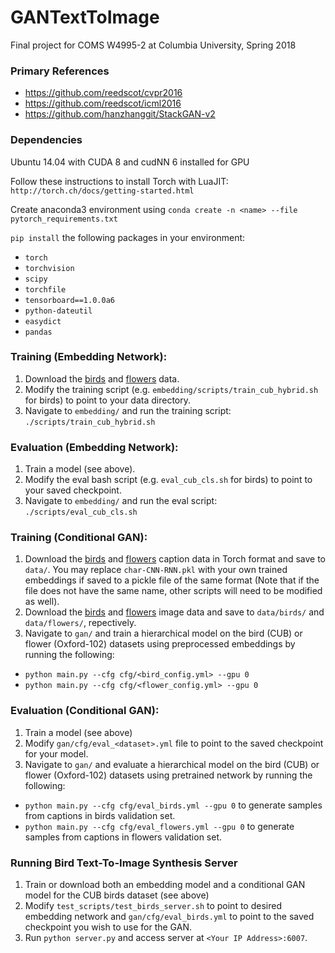 # GANTextToImage
Final project for COMS W4995-2 at Columbia University, Spring 2018

### Primary References
- https://github.com/reedscot/cvpr2016
- https://github.com/reedscot/icml2016
- https://github.com/hanzhanggit/StackGAN-v2

### Dependencies
Ubuntu 14.04 with CUDA 8 and cudNN 6 installed for GPU

Follow these instructions to install Torch with LuaJIT: `http://torch.ch/docs/getting-started.html`

Create anaconda3 environment using `conda create -n <name> --file pytorch_requirements.txt`

`pip install` the following packages in your environment:
- `torch`
- `torchvision`
- `scipy`
- `torchfile`
- `tensorboard==1.0.0a6`
- `python-dateutil`
- `easydict`
- `pandas`

### Training (Embedding Network):

1. Download the [birds](https://drive.google.com/open?id=0B0ywwgffWnLLZW9uVHNjb2JmNlE)
 and [flowers](https://drive.google.com/open?id=0B0ywwgffWnLLcms2WWJQRFNSWXM) data.
2. Modify the training script (e.g. `embedding/scripts/train_cub_hybrid.sh` for birds) to point to your data directory.
3. Navigate to `embedding/` and run the training script: `./scripts/train_cub_hybrid.sh`

### Evaluation (Embedding Network):

1. Train a model (see above).
2. Modify the eval bash script (e.g. `eval_cub_cls.sh` for birds) to point to your saved checkpoint.
3. Navigate to `embedding/` and run the eval script: `./scripts/eval_cub_cls.sh`

### Training (Conditional GAN):

1. Download the [birds](https://drive.google.com/file/d/0B0ywwgffWnLLLUc2WHYzM0Q2eWc/view?usp=sharing) and [flowers](https://drive.google.com/file/d/0B0ywwgffWnLLMl9uOU91MV80cVU/view?usp=sharing) caption data in Torch format and save to `data/`.  You may replace `char-CNN-RNN.pkl` with your own trained embeddings if saved to a pickle file of the same format (Note that if the file does not have the same name, other scripts will need to be modified as well). 
2. Download the [birds](http://www.vision.caltech.edu/visipedia/CUB-200-2011.html) and [flowers](http://www.robots.ox.ac.uk/~vgg/data/flowers/102) image data and save to `data/birds/` and `data/flowers/`, repectively.
3. Navigate to `gan/` and train a hierarchical model on the bird (CUB) or flower (Oxford-102) datasets using preprocessed embeddings by running the following:
  -  `python main.py --cfg cfg/<bird_config.yml> --gpu 0`
  -  `python main.py --cfg cfg/<flower_config.yml> --gpu 0`
  
### Evaluation (Conditional GAN):

1. Train a model (see above)
2. Modify `gan/cfg/eval_<dataset>.yml` file to point to the saved checkpoint for your model.
3. Navigate to `gan/` and evaluate a hierarchical model on the bird (CUB) or flower (Oxford-102) datasets using pretrained network by running the following:
  - `python main.py --cfg cfg/eval_birds.yml --gpu 0` to generate samples from captions in birds validation set.
  - `python main.py --cfg cfg/eval_flowers.yml --gpu 0` to generate samples from captions in flowers validation set.
  
### Running Bird Text-To-Image Synthesis Server

1. Train or download both an embedding model and a conditional GAN model for the CUB birds dataset (see above)
2. Modify `test_scripts/test_birds_server.sh` to point to desired embedding network and `gan/cfg/eval_birds.yml` to point to the saved checkpoint you wish to use for the GAN.
3. Run `python server.py` and access server at `<Your IP Address>:6007`.

